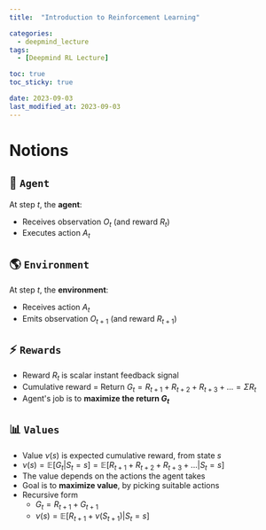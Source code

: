 ```yaml
---
title:  "Introduction to Reinforcement Learning"

categories:
  - deepmind_lecture
tags:
  - [Deepmind RL Lecture]

toc: true
toc_sticky: true

date: 2023-09-03
last_modified_at: 2023-09-03
---
```


# Notions

## 🧠 `Agent`
At step $t$, the **agent**:
- Receives observation $O_t$ (and reward $R_t$)
- Executes action $A_t$

## 🌎 `Environment`
At step $t$, the **environment**:
- Receives action $A_t$
- Emits observation $O_{t+1}$ (and reward $R_{t+1}$)

## ⚡️ `Rewards`
- Reward $R_t$ is scalar instant feedback signal
- Cumulative reward = Return $G_t = R_{t+1}+R_{t+2}+R_{t+3}+... = \Sigma R_t$
- Agent's job is to **maximize the return $G_t$**

## 📊 `Values`
- Value $\nu(s)$ is expected cumulative reward, from state $s$
- $\nu(s) = \mathbb{E}[G_t | S_t = s] = \mathbb{E}[R_{t+1}+R_{t+2}+R_{t+3}+...|S_t=s]$
- The value depends on the actions the agent takes
- Goal is to **maximize value**, by picking suitable actions
- Recursive form
  - $G_t = R_{t+1}+G_{t+1}$
  - $\nu(s) = \mathbb{E}[R_{t+1}+\nu(S_{t+1})|S_t=s]$
